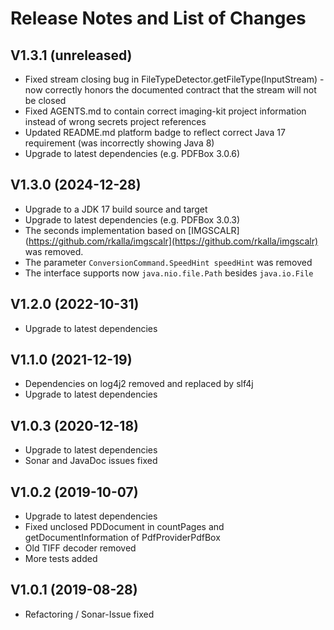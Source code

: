 # Release Notes and List of Changes

## V1.3.1 (unreleased)
-  Fixed stream closing bug in FileTypeDetector.getFileType(InputStream) - now correctly honors the documented contract that the stream will not be closed
-  Fixed AGENTS.md to contain correct imaging-kit project information instead of wrong secrets project references
-  Updated README.md platform badge to reflect correct Java 17 requirement (was incorrectly showing Java 8)
-  Upgrade to latest dependencies (e.g. PDFBox 3.0.6)
## V1.3.0 (2024-12-28)
-  Upgrade to a JDK 17 build source and target
-  Upgrade to latest dependencies (e.g. PDFBox 3.0.3)
-  The seconds implementation based on [IMGSCALR](https://github.com/rkalla/imgscalr](https://github.com/rkalla/imgscalr) was removed.
-  The parameter `ConversionCommand.SpeedHint speedHint` was removed
-  The interface supports now `java.nio.file.Path` besides `java.io.File`
## V1.2.0 (2022-10-31)
-  Upgrade to latest dependencies
## V1.1.0 (2021-12-19)
-  Dependencies on log4j2 removed and replaced by slf4j
-  Upgrade to latest dependencies
## V1.0.3 (2020-12-18)
-  Upgrade to latest dependencies
-  Sonar and JavaDoc issues fixed
## V1.0.2 (2019-10-07)
-  Upgrade to latest dependencies
-  Fixed unclosed PDDocument in countPages and getDocumentInformation of PdfProviderPdfBox
-  Old TIFF decoder removed
-  More tests added
## V1.0.1 (2019-08-28)
-  Refactoring / Sonar-Issue fixed